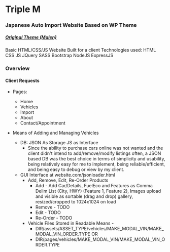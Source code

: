 # Triple M
### Japanese Auto Import Website Based on WP Theme
##### [Original Theme (Malen)](https://preview.themeforest.net/item/malen-car-service-repair-wordpress-theme/full_screen_preview/45980509?_ga=2.180983919.975271207.1709766736-119461793.1709505036)
Basic HTML/CSS/JS Website Built for a client
Technologies used: HTML CSS JS JQuery SASS Bootstrap NodeJS ExpressJS

### Overview

#### Client Requests

- Pages:
  * Home
  * Vehicles
  * Import
  * About
  * Contact/Appointment
    
- Means of Adding and Managing Vehicles
  * DB: JSON As Storage JS as Interface
    - Since the ability to purchase cars online was not wanted and the client didn't intend to add/remove/modify listings often, a JSON based DB was the best choice in terms of simplicity and usability, being relatively easy for me to implement, being reliable/efficient, and being easy to debug or view by my client.
  * GUI Interface at website.com/jsonloader.html
    * Add, Remove, Edit, Re-Order Products
      * Add - Add Car/Details, FuelEco and Features as Comma Delim List (City, HWY) (Feature 1, Feature 2), Images upload and visible as sortable (drag and drop) gallery, resized/cropped to 1024x1024 on load
      * Remove - TODO
      * Edit - TODO
      * Re-Order - TODO
    * Vehicle Files Stored in Readable Means -
       - DIR/assets/ASSET_TYPE/vehicles/MAKE_MODAL_VIN/MAKE_MODAL_VIN_ORDER.TYPE
         OR
       - DIR/pages/vehicles/MAKE_MODAL_VIN/MAKE_MODAL_VIN_ORDER.TYPE


